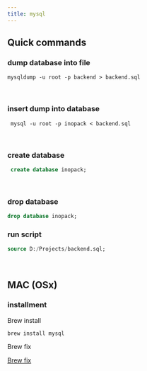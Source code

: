 ```yaml
---
title: mysql
---
```


## Quick commands

### dump database into file

```shell
mysqldump -u root -p backend > backend.sql
```

<br />

### insert dump into database

```shell
 mysql -u root -p inopack < backend.sql
```

<br />

### create database 

```sql
 create database inopack;
```

<br />

### drop database

```sql
drop database inopack;
```


### run script

```sql
source D:/Projects/backend.sql;
```

<br />


## MAC (OSx)

### installment


Brew install

```shell
brew install mysql
```

Brew fix

[Brew fix](https://stackoverflow.com/questions/9695362/macosx-homebrew-mysql-root-password)
